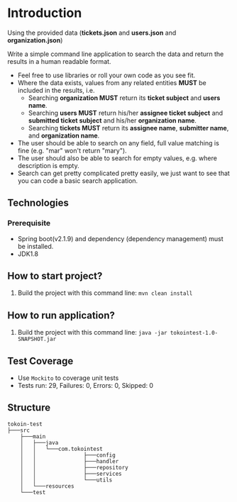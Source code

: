 # Introduction
Using the provided data (**tickets.json** and **users.json** and **organization.json**)

Write a simple command line application to search the data and return the results
in a human readable format.

* Feel free to use libraries or roll your own code as you see fit.
* Where the data exists, values from any related entities **MUST** be included in
the results, i.e.
    * Searching **organization MUST** return its **ticket subject** and **users name**.
    * Searching **users MUST** return his/her **assignee ticket subject** and **submitted ticket subject** and his/her **organization name**.
    * Searching **tickets MUST** return its **assignee name**, **submitter name**, and **organization name**.
* The user should be able to search on any field, full value matching is fine
(e.g. "mar" won't return "mary").
* The user should also be able to search for empty values, e.g. where
description is empty.
* Search can get pretty complicated pretty easily, we just want to see that you
can code a basic search application.

## Technologies
### Prerequisite
- Spring boot(v2.1.9) and dependency (dependency management) must be installed.
- JDK1.8

## How to start project?
1. Build the project with this command line: ```mvn clean install```

## How to run application?
1. Build the project with this command line: ```java -jar tokointest-1.0-SNAPSHOT.jar```

## Test Coverage
- Use ``Mockito`` to coverage unit tests
- Tests run: 29, Failures: 0, Errors: 0, Skipped: 0


## Structure
```shell script
tokoin-test
├───src
    ├───main
    │   ├───java
    │   │   └───com.tokointest
    │   │               ├───config
    │   │               ├───handler
    │   │               ├───repository
    │   │               ├───services
    │   │               └───utils
    │   └───resources
    └───test

```
